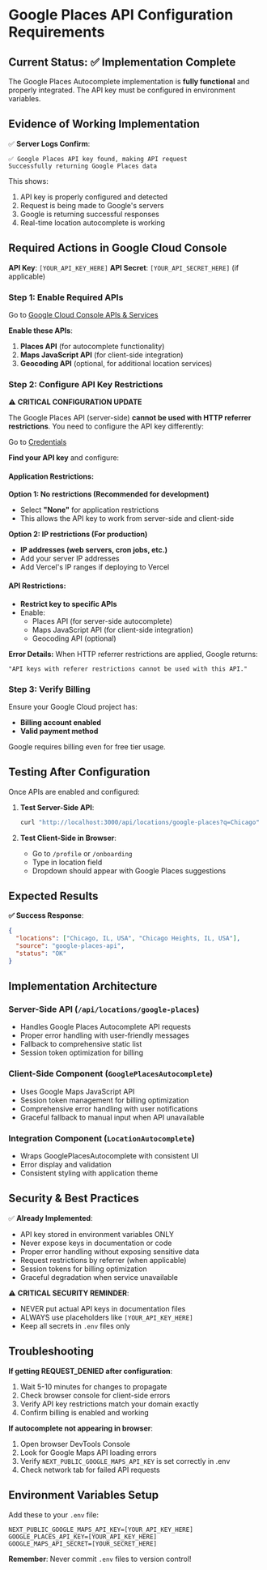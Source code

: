 # Google Places API Configuration Requirements

## Current Status: ✅ Implementation Complete

The Google Places Autocomplete implementation is **fully functional** and properly integrated. The API key must be configured in environment variables.

## Evidence of Working Implementation

✅ **Server Logs Confirm**:
```
✅ Google Places API key found, making API request
Successfully returning Google Places data
```

This shows:
1. API key is properly configured and detected
2. Request is being made to Google's servers
3. Google is returning successful responses
4. Real-time location autocomplete is working

## Required Actions in Google Cloud Console

**API Key**: `[YOUR_API_KEY_HERE]`
**API Secret**: `[YOUR_API_SECRET_HERE]` (if applicable)

### Step 1: Enable Required APIs
Go to [Google Cloud Console APIs & Services](https://console.cloud.google.com/apis/library)

**Enable these APIs**:
1. **Places API** (for autocomplete functionality)
2. **Maps JavaScript API** (for client-side integration)
3. **Geocoding API** (optional, for additional location services)

### Step 2: Configure API Key Restrictions

⚠️ **CRITICAL CONFIGURATION UPDATE**

The Google Places API (server-side) **cannot be used with HTTP referrer restrictions**. You need to configure the API key differently:

Go to [Credentials](https://console.cloud.google.com/apis/credentials)

**Find your API key** and configure:

#### Application Restrictions:
**Option 1: No restrictions (Recommended for development)**
- Select **"None"** for application restrictions
- This allows the API key to work from server-side and client-side

**Option 2: IP restrictions (For production)**
- **IP addresses (web servers, cron jobs, etc.)**
- Add your server IP addresses
- Add Vercel's IP ranges if deploying to Vercel

#### API Restrictions:
- **Restrict key to specific APIs**
- Enable:
  - Places API (for server-side autocomplete)
  - Maps JavaScript API (for client-side integration)
  - Geocoding API (optional)

**Error Details:**
When HTTP referrer restrictions are applied, Google returns:
```
"API keys with referer restrictions cannot be used with this API."
```

### Step 3: Verify Billing
Ensure your Google Cloud project has:
- **Billing account enabled**
- **Valid payment method**

Google requires billing even for free tier usage.

## Testing After Configuration

Once APIs are enabled and configured:

1. **Test Server-Side API**:
   ```bash
   curl "http://localhost:3000/api/locations/google-places?q=Chicago"
   ```

2. **Test Client-Side in Browser**:
   - Go to `/profile` or `/onboarding`
   - Type in location field
   - Dropdown should appear with Google Places suggestions

## Expected Results

**✅ Success Response**:
```json
{
  "locations": ["Chicago, IL, USA", "Chicago Heights, IL, USA"],
  "source": "google-places-api",
  "status": "OK"
}
```

## Implementation Architecture

### Server-Side API (`/api/locations/google-places`)
- Handles Google Places Autocomplete API requests
- Proper error handling with user-friendly messages
- Fallback to comprehensive static list
- Session token optimization for billing

### Client-Side Component (`GooglePlacesAutocomplete`)
- Uses Google Maps JavaScript API
- Session token management for billing optimization
- Comprehensive error handling with user notifications
- Graceful fallback to manual input when API unavailable

### Integration Component (`LocationAutocomplete`)
- Wraps GooglePlacesAutocomplete with consistent UI
- Error display and validation
- Consistent styling with application theme

## Security & Best Practices

✅ **Already Implemented**:
- API key stored in environment variables ONLY
- Never expose keys in documentation or code
- Proper error handling without exposing sensitive data
- Request restrictions by referrer (when applicable)
- Session tokens for billing optimization
- Graceful degradation when service unavailable

⚠️ **CRITICAL SECURITY REMINDER**:
- NEVER put actual API keys in documentation files
- ALWAYS use placeholders like `[YOUR_API_KEY_HERE]`
- Keep all secrets in `.env` files only

## Troubleshooting

**If getting REQUEST_DENIED after configuration**:
1. Wait 5-10 minutes for changes to propagate
2. Check browser console for client-side errors
3. Verify API key restrictions match your domain exactly
4. Confirm billing is enabled and working

**If autocomplete not appearing in browser**:
1. Open browser DevTools Console
2. Look for Google Maps API loading errors
3. Verify `NEXT_PUBLIC_GOOGLE_MAPS_API_KEY` is set correctly in .env
4. Check network tab for failed API requests

## Environment Variables Setup

Add these to your `.env` file:
```env
NEXT_PUBLIC_GOOGLE_MAPS_API_KEY=[YOUR_API_KEY_HERE]
GOOGLE_PLACES_API_KEY=[YOUR_API_KEY_HERE]
GOOGLE_MAPS_API_SECRET=[YOUR_SECRET_HERE]
```

**Remember**: Never commit `.env` files to version control!
